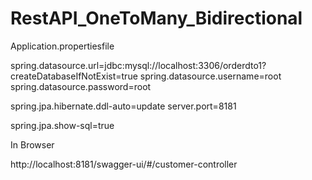 # RestAPI_OneToMany_Bidirectional

Application.propertiesfile

spring.datasource.url=jdbc:mysql://localhost:3306/orderdto1?createDatabaseIfNotExist=true
spring.datasource.username=root
spring.datasource.password=root

spring.jpa.hibernate.ddl-auto=update
server.port=8181

spring.jpa.show-sql=true

In Browser
  
  http://localhost:8181/swagger-ui/#/customer-controller
